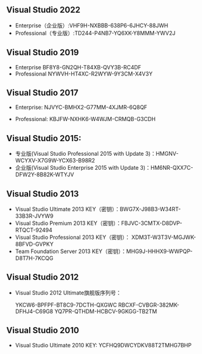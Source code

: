 ## Visual Studio 2022
- Enterprise（企业版）:VHF9H-NXBBB-638P6-6JHCY-88JWH 
- Professional（专业版）:TD244-P4NB7-YQ6XK-Y8MMM-YWV2J

## Visual Studio 2019 
- Enterprise
BF8Y8-GN2QH-T84XB-QVY3B-RC4DF
- Professional
NYWVH-HT4XC-R2WYW-9Y3CM-X4V3Y

## Visual Studio 2017
- Enterprise: NJVYC-BMHX2-G77MM-4XJMR-6Q8QF

- Professional: KBJFW-NXHK6-W4WJM-CRMQB-G3CDH

## Visual Studio 2015:

- 专业版(Visual Studio Professional 2015 with Update 3)：HMGNV-WCYXV-X7G9W-YCX63-B98R2
- 企业版(Visual Studio Enterprise 2015 with Update 3)：HM6NR-QXX7C-DFW2Y-8B82K-WTYJV

## Visual Studio 2013
- Visual Studio Ultimate 2013 KEY（密钥）：BWG7X-J98B3-W34RT-33B3R-JVYW9
- Visual Studio Premium 2013 KEY（密钥）：FBJVC-3CMTX-D8DVP-RTQCT-92494
- Visual Studio Professional 2013  KEY（密钥）： XDM3T-W3T3V-MGJWK-8BFVD-GVPKY
- Team Foundation Server 2013 KEY（密钥）：MHG9J-HHHX9-WWPQP-D8T7H-7KCQG

## Visual Studio 2012
- Visual Studio 2012 Ultimate旗舰版序列号： 

    YKCW6-BPFPF-BT8C9-7DCTH-QXGWC
    RBCXF-CVBGR-382MK-DFHJ4-C69G8 
    YQ7PR-QTHDM-HCBCV-9GKGG-TB2TM 

## Visual Studio 2010
- Visual Studio Ultimate 2010 KEY: YCFHQ9DWCYDKV88T2TMHG7BHP
